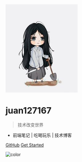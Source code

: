 ![background](_media/icon.png)

# juan127167

> 技术改变世界

- 前端笔记 | 吃喝玩乐 | 技术博客

[GitHub](https://github.com/xiaoxiaoyi12)
[Get Started](#juan127167)

![color](#f0f0f0)
